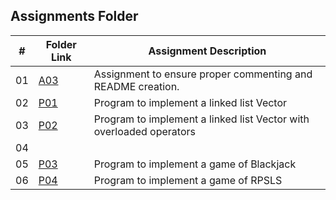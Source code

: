##  Assignments Folder

|   #   | Folder Link | Assignment Description |
| :---: | ----------- | ---------------------- |
|   01  |     [A03](A03)     |Assignment to ensure proper commenting and README creation.|
|   02  |     [P01](P01)     |Program to implement a linked list Vector|
|   03  |     [P02](P02)     |Program to implement a linked list Vector with overloaded operators|
|   04  |     
|   05  |     [P03](P03)     |Program to implement a game of Blackjack |
|   06  |     [P04](P04)     |Program to implement a game of RPSLS |
